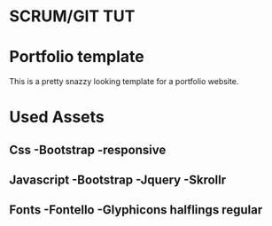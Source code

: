 # SCRUM/GIT TUT
Portfolio template
==================
This is a pretty snazzy looking template for a portfolio website.



Used Assets
=================
Css
-Bootstrap
-responsive
------
Javascript
-Bootstrap
-Jquery
-Skrollr
------
Fonts
-Fontello
-Glyphicons halflings regular
------



